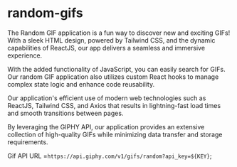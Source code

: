 # random-gifs

The Random GIF application is a fun way to discover new and exciting GIFs! With a sleek HTML design, powered by Tailwind CSS, and the dynamic capabilities of ReactJS, our app delivers a seamless and immersive experience.

 With the added functionality of JavaScript, you can easily search for GIFs.
 Our random GIF application also utilizes custom React hooks to manage complex state logic and enhance code reusability. 

 Our application's efficient use of modern web technologies such as ReactJS, Tailwind CSS, and Axios that results in lightning-fast load times and smooth transitions between pages. 
 
 By leveraging the GIPHY API, our application provides an extensive collection of high-quality GIFs while minimizing data transfer and storage requirements.

 Gif API URL =`https://api.giphy.com/v1/gifs/random?api_key=${KEY}`;